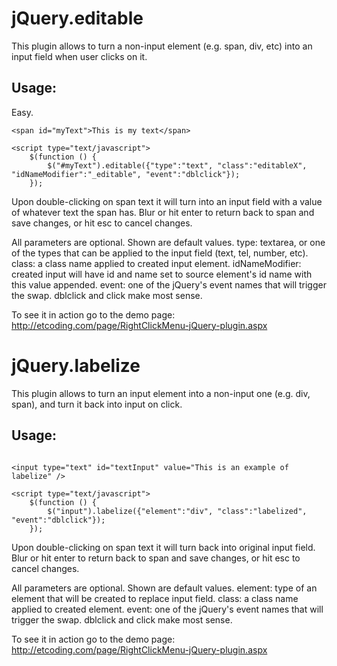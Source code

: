 ﻿jQuery.editable
==============


This plugin allows to turn a non-input element (e.g. span, div, etc) into an input field when user clicks on it.

Usage:
------

Easy.

```
<span id="myText">This is my text</span>

<script type="text/javascript">
    $(function () {
        $("#myText").editable({"type":"text", "class":"editableX", "idNameModifier":"_editable", "event":"dblclick"});
    });

```
Upon double-clicking on span text it will turn into an input field with a value of whatever text the span has.
Blur or hit enter to return back to span and save changes, or hit esc to cancel changes.

All parameters are optional. Shown are default values.
	type: textarea, or one of the types that can be applied to the input field (text, tel, number, etc).
	class: a class name applied to created input element.
	idNameModifier: created input will have id and name set to source element's id name with this value appended.
	event: one of the jQuery's event names that will trigger the swap. dblclick and click make most sense.



To see it in action go to the demo page: http://etcoding.com/page/RightClickMenu-jQuery-plugin.aspx




jQuery.labelize
==============


This plugin allows to turn an input element into a non-input one (e.g. div, span), and turn it back into input on click.

Usage:
------

```

<input type="text" id="textInput" value="This is an example of labelize" />

<script type="text/javascript">
    $(function () {
        $("input").labelize({"element":"div", "class":"labelized",  "event":"dblclick"});
    });

```
Upon double-clicking on span text it will turn back into original input field.
Blur or hit enter to return back to span and save changes, or hit esc to cancel changes.

All parameters are optional. Shown are default values.
	element: type of an element that will be created to replace input field.
	class: a class name applied to created element.
	event: one of the jQuery's event names that will trigger the swap. dblclick and click make most sense.



To see it in action go to the demo page: http://etcoding.com/page/RightClickMenu-jQuery-plugin.aspx